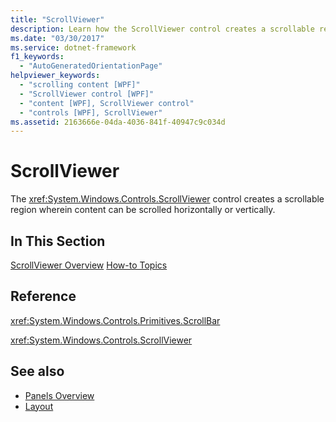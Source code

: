 ```yaml
---
title: "ScrollViewer"
description: Learn how the ScrollViewer control creates a scrollable region at which point content can be scrolled horizontally or vertically.
ms.date: "03/30/2017"
ms.service: dotnet-framework
f1_keywords: 
  - "AutoGeneratedOrientationPage"
helpviewer_keywords: 
  - "scrolling content [WPF]"
  - "ScrollViewer control [WPF]"
  - "content [WPF], ScrollViewer control"
  - "controls [WPF], ScrollViewer"
ms.assetid: 2163666e-04da-4036-841f-40947c9c034d
---
```

# ScrollViewer

The <xref:System.Windows.Controls.ScrollViewer> control creates a scrollable region wherein content can be scrolled horizontally or vertically.

## In This Section

[ScrollViewer Overview](scrollviewer-overview.md)
[How-to Topics](scrollviewer-how-to-topics.md)

## Reference

<xref:System.Windows.Controls.Primitives.ScrollBar>

<xref:System.Windows.Controls.ScrollViewer>

## See also

- [Panels Overview](panels-overview.md)
- [Layout](../advanced/layout.md)
